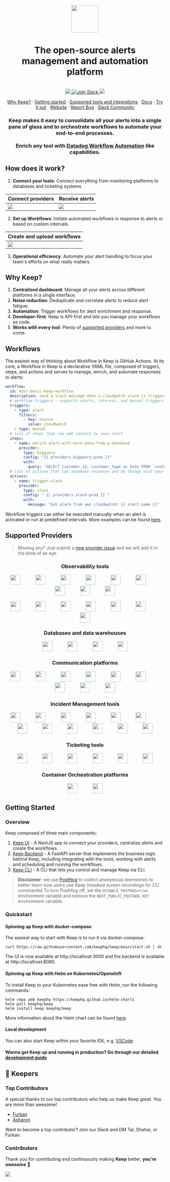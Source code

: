 <div align="center">
    <img src="/assets/keep.png?raw=true" width="86">
</div>

<h1 align="center">The open-source alerts management and automation platform</h1>
<br />


<div align="center">
    <a href="https://github.com/keephq/keep/blob/main/LICENSE">
        <img src="https://img.shields.io/github/license/keephq/keep" />
    </a>
    <a href="https://slack.keephq.dev">
      <img src="https://img.shields.io/badge/Join-important.svg?color=4A154B&label=Slack&logo=slack&labelColor=334155&logoColor=f5f5f5" alt="Join Slack" />
    </a>
    <a href="https://codecov.io/gh/keephq/keep" >
        <img src="https://codecov.io/gh/keephq/keep/branch/main/graph/badge.svg?token=2VT6XYMRGS"/>
    </a>
</div>
<p align="center">
    <a href="#why-keep">Why Keep?</a>
    ·
    <a href="#getting-started">Getting started</a>
    ·
    <a href="#supported-providers">Supported tools and integrations</a>
    ·
    <a href="https://docs.keephq.dev">Docs</a>
    ·
    <a href="https://platform.keephq.dev">Try it out</a>
    ·
    <a href="https://keephq.dev">Website</a>
    ·
    <a href="https://github.com/keephq/keep/issues/new?assignees=&labels=bug&template=bug_report.md&title=">Report Bug</a>
    ·
    <a href="https://slack.keephq.dev">Slack Community</a>
</p>
<h3 align="center">
Keep makes it easy to consolidate all your alerts into a single pane of glass and to orchestrate workflows to automate your end-to-end processes. <br /><br /> Enrich any tool with <a href="https://docs.datadoghq.com/service_management/workflows/">Datadog Workflow Automation</a> like capabilities.
</h3 >



## How does it work?
1. **Connect your tools**: Connect everything from monitoring platforms to databases and ticketing systems.
<div align="center">

| Connect providers | Receive alerts |
|----------|----------|
| <img src="/assets/connect_providers.gif" />    | <img src="/assets/view_alerts.gif" />   |

</div>

2. **Set up Workflows**: Initiate automated workflows in response to alerts or based on custom intervals.

<div align="center">


| Create and upload workflows |
|----------|
| <img src="/assets/upload_workflow.gif" />    |

</div>

3. **Operational efficiency**: Automate your alert handling to focus your team's efforts on what really matters.


## Why Keep?
1. **Centralized dashboard**: Manage all your alerts across different platforms in a single interface.
2. **Noise reduction**: Deduplicate and correlate alerts to reduce alert fatigue.
3. **Automation**: Trigger workflows for alert enrichment and response.
4. **Developer-first**: Keep is API-first and lets you manage your workflows as code.
5. **Works with every tool**: Plenty of [supported providers](#supported-providers) and more to come.


## Workflows
The easiest way of thinking about Workflow in Keep is GitHub Actions. At its core, a Workflow in Keep is a declarative YAML file, composed of triggers, steps, and actions and serves to manage, enrich, and automate responses to alerts:
```yaml
workflow:
  id: most-basic-keep-workflow
  description: send a slack message when a cloudwatch alarm is triggered
  # workflow triggers - supports alerts, interval, and manual triggers
  triggers:
    - type: alert
      filters:
        - key: source
          value: cloudwatch
    - type: manual
  # list of steps that can add context to your alert
  steps:
    - name: enrich-alert-with-more-data-from-a-database
      provider:
        type: bigquery
        config: "{{ providers.bigquery-prod }}"
        with:
          query: "SELECT customer_id, customer_type as date FROM `customers_prod` LIMIT 1"
  # list of actions that can automate response and do things with your alert
  actions:
    - name: trigger-slack
      provider:
        type: slack
        config: " {{ providers.slack-prod }} "
        with:
          message: "Got alarm from aws cloudwatch! {{ alert.name }}"
```
Workflow triggers can either be executed manually when an alert is activated or run at predefined intervals. More examples can be found [here](https://github.com/keephq/keep/tree/main/examples/workflows).

## Supported Providers
> Missing any? Just submit a [new provider issue](https://github.com/keephq/keep/issues/new?assignees=&labels=provider&projects=&template=new_provider_request.md&title=) and we will add it in the blink of an eye.

<h3 align="center">Observability tools</h3>
<p align="center">
    <img width=32 height=32 src="https://github.com/keephq/keep/blob/main/keep-ui/public/icons/newrelic-icon.png?raw=true"/>
    &nbsp;&nbsp;&nbsp;&nbsp;&nbsp;&nbsp;&nbsp;&nbsp;&nbsp;&nbsp;
    <img width=32 height=32 src="https://github.com/keephq/keep/blob/main/keep-ui/public/icons/appdynamics-icon.png?raw=true"/>
    &nbsp;&nbsp;&nbsp;&nbsp;&nbsp;&nbsp;&nbsp;&nbsp;&nbsp;&nbsp;
    <img width=32 height=32 src="https://github.com/keephq/keep/blob/main/keep-ui/public/icons/datadog-icon.png?raw=true"/>
    &nbsp;&nbsp;&nbsp;&nbsp;&nbsp;&nbsp;&nbsp;&nbsp;&nbsp;&nbsp;
    <img width=32 height=32 src="https://github.com/keephq/keep/blob/main/keep-ui/public/icons/cloudwatch-icon.png?raw=true"/>
    &nbsp;&nbsp;&nbsp;&nbsp;&nbsp;&nbsp;&nbsp;&nbsp;&nbsp;&nbsp;
    <img width=32 height=32 src="https://github.com/keephq/keep/blob/main/keep-ui/public/icons/elastic-icon.png?raw=true"/>
    &nbsp;&nbsp;&nbsp;&nbsp;&nbsp;&nbsp;&nbsp;&nbsp;&nbsp;&nbsp;
    <img width=32 height=32 src="https://github.com/keephq/keep/blob/main/keep-ui/public/icons/grafana-icon.png?raw=true"/>
    &nbsp;&nbsp;&nbsp;&nbsp;&nbsp;&nbsp;&nbsp;&nbsp;&nbsp;&nbsp;
    <img width=32 height=32 src="https://github.com/keephq/keep/blob/main/keep-ui/public/icons/prometheus-icon.png?raw=true"/>
    &nbsp;&nbsp;&nbsp;&nbsp;&nbsp;&nbsp;&nbsp;&nbsp;&nbsp;&nbsp;
    <img width=32 height=32 src="https://github.com/keephq/keep/blob/main/keep-ui/public/icons/victoriametrics-icon.png?raw=true"/>
    &nbsp;&nbsp;&nbsp;&nbsp;&nbsp;&nbsp;&nbsp;&nbsp;&nbsp;&nbsp;
    <img width=32 height=32 src="https://github.com/keephq/keep/blob/main/keep-ui/public/icons/zabbix-icon.png?raw=true"/>
</p>
<p align="center">
    <img width=32 height=32 src="https://github.com/keephq/keep/blob/main/keep-ui/public/icons/sentry-icon.png?raw=true"/>
    &nbsp;&nbsp;&nbsp;&nbsp;&nbsp;&nbsp;&nbsp;&nbsp;&nbsp;&nbsp;
    <img width=32 height=32 src="https://github.com/keephq/keep/blob/main/keep-ui/public/icons/dynatrace-icon.png?raw=true"/>
    &nbsp;&nbsp;&nbsp;&nbsp;&nbsp;&nbsp;&nbsp;&nbsp;&nbsp;&nbsp;
    <img width=32 height=32 src="https://github.com/keephq/keep/blob/main/keep-ui/public/icons/signalfx-icon.png?raw=true"/>
    &nbsp;&nbsp;&nbsp;&nbsp;&nbsp;&nbsp;&nbsp;&nbsp;&nbsp;&nbsp;
    <img width=32 height=32 src="https://github.com/keephq/keep/blob/main/keep-ui/public/icons/azuremonitoring-icon.png?raw=true"/>
    &nbsp;&nbsp;&nbsp;&nbsp;&nbsp;&nbsp;&nbsp;&nbsp;&nbsp;&nbsp;
    <img width=32 height=32 src="https://github.com/keephq/keep/blob/main/keep-ui/public/icons/gcpmonitoring-icon.png?raw=true"/>
    &nbsp;&nbsp;&nbsp;&nbsp;&nbsp;&nbsp;&nbsp;&nbsp;&nbsp;&nbsp;
    <img width=32 height=32 src="https://github.com/keephq/keep/blob/main/keep-ui/public/icons/splunk-icon.png?raw=true"/>
    &nbsp;&nbsp;&nbsp;&nbsp;&nbsp;&nbsp;&nbsp;&nbsp;&nbsp;&nbsp;
    <img width=32 height=32 src="https://github.com/keephq/keep/blob/main/keep-ui/public/icons/incidentmanager-icon.png"/>
</p>
<h3 align="center">Databases and data warehouses</h3>
<p align="center">
    <img width=32 height=32 src="https://github.com/keephq/keep/blob/main/keep-ui/public/icons/bigquery-icon.png?raw=true"/>
    &nbsp;&nbsp;&nbsp;&nbsp;&nbsp;&nbsp;&nbsp;&nbsp;&nbsp;&nbsp;
    <img width=32 height=32 src="https://github.com/keephq/keep/blob/main/keep-ui/public/icons/mysql-icon.png?raw=true"/>
    &nbsp;&nbsp;&nbsp;&nbsp;&nbsp;&nbsp;&nbsp;&nbsp;&nbsp;&nbsp;
    <img width=32 height=32 src="https://github.com/keephq/keep/blob/main/keep-ui/public/icons/postgres-icon.png?raw=true"/>
    &nbsp;&nbsp;&nbsp;&nbsp;&nbsp;&nbsp;&nbsp;&nbsp;&nbsp;&nbsp;
    <img width=32 height=32 src="https://github.com/keephq/keep/blob/main/keep-ui/public/icons/snowflake-icon.png?raw=true"/>
</p>
<h3 align="center">Communication platforms</h2>
<p align="center">
    <img width=32 height=32 src="https://github.com/keephq/keep/blob/main/keep-ui/public/icons/slack-icon.png?raw=true"/>
    &nbsp;&nbsp;&nbsp;&nbsp;&nbsp;&nbsp;&nbsp;&nbsp;&nbsp;&nbsp;
    <img width=32 height=32 src="https://github.com/keephq/keep/blob/main/keep-ui/public/icons/teams-icon.png?raw=true"/>
    &nbsp;&nbsp;&nbsp;&nbsp;&nbsp;&nbsp;&nbsp;&nbsp;&nbsp;&nbsp;
    <img width=32 height=32 src="https://github.com/keephq/keep/blob/main/keep-ui/public/icons/telegram-icon.png?raw=true"/>
    &nbsp;&nbsp;&nbsp;&nbsp;&nbsp;&nbsp;&nbsp;&nbsp;&nbsp;&nbsp;
    <img width=32 height=32 src="https://github.com/keephq/keep/blob/main/keep-ui/public/icons/pushover-icon.png?raw=true"/>
    &nbsp;&nbsp;&nbsp;&nbsp;&nbsp;&nbsp;&nbsp;&nbsp;&nbsp;&nbsp;
    <img width=32 height=32 src="https://github.com/keephq/keep/blob/main/keep-ui/public/icons/resend-icon.png?raw=true"/>
    &nbsp;&nbsp;&nbsp;&nbsp;&nbsp;&nbsp;&nbsp;&nbsp;&nbsp;&nbsp;
    <img width=32 height=32 src="https://github.com/keephq/keep/blob/main/keep-ui/public/icons/mailchimp-icon.png?raw=true"/>
    &nbsp;&nbsp;&nbsp;&nbsp;&nbsp;&nbsp;&nbsp;&nbsp;&nbsp;&nbsp;
    <img width=32 height=32 src="https://github.com/keephq/keep/blob/main/keep-ui/public/icons/discord-icon.png?raw=true"/>
    &nbsp;&nbsp;&nbsp;&nbsp;&nbsp;&nbsp;&nbsp;&nbsp;&nbsp;&nbsp;
    <img width=32 height=32 src="https://github.com/keephq/keep/blob/main/keep-ui/public/icons/twilio-icon.png?raw=true"/>
    &nbsp;&nbsp;&nbsp;&nbsp;&nbsp;&nbsp;&nbsp;&nbsp;&nbsp;&nbsp;
    <img width=32 height=32 src="https://github.com/keephq/keep/blob/main/keep-ui/public/icons/ntfy-icon.png?raw=true"/>
</p>
<h3 align="center">Incident Management tools</h2>
<p align="center">
    <img width=32 height=32 src="https://github.com/keephq/keep/blob/main/keep-ui/public/icons/pagerduty-icon.png?raw=true"/>
    &nbsp;&nbsp;&nbsp;&nbsp;&nbsp;&nbsp;&nbsp;&nbsp;&nbsp;&nbsp;
    <img width=32 height=32 src="https://github.com/keephq/keep/blob/main/keep-ui/public/icons/pagertree-icon.png?raw=true"/>
    &nbsp;&nbsp;&nbsp;&nbsp;&nbsp;&nbsp;&nbsp;&nbsp;&nbsp;&nbsp;
    <img width=32 height=32 src="https://github.com/keephq/keep/blob/main/keep-ui/public/icons/site24x7-icon.png?raw=true"/>
    &nbsp;&nbsp;&nbsp;&nbsp;&nbsp;&nbsp;&nbsp;&nbsp;&nbsp;&nbsp;
    <img width=32 height=32 src="https://github.com/keephq/keep/blob/main/keep-ui/public/icons/opsgenie-icon.png?raw=true"/>
    &nbsp;&nbsp;&nbsp;&nbsp;&nbsp;&nbsp;&nbsp;&nbsp;&nbsp;&nbsp;
    <img width=32 height=32 src="https://github.com/keephq/keep/blob/main/keep-ui/public/icons/zenduty-icon.png?raw=true"/>
    &nbsp;&nbsp;&nbsp;&nbsp;&nbsp;&nbsp;&nbsp;&nbsp;&nbsp;&nbsp;
    <img width=32 height=32 src="https://github.com/keephq/keep/blob/main/keep-ui/public/icons/squadcast-icon.png?raw=true"/>
    &nbsp;&nbsp;&nbsp;&nbsp;&nbsp;&nbsp;&nbsp;&nbsp;&nbsp;&nbsp;
    <img width=32 height=32 src="https://github.com/keephq/keep/blob/main/keep-ui/public/icons/oncall-icon.png?raw=true"/>
    &nbsp;&nbsp;&nbsp;&nbsp;&nbsp;&nbsp;&nbsp;&nbsp;&nbsp;&nbsp;
    <img width=32 height=32 src="https://github.com/keephq/keep/blob/main/keep-ui/public/icons/statuscake-icon.png?raw=true"/>
    &nbsp;&nbsp;&nbsp;&nbsp;&nbsp;&nbsp;&nbsp;&nbsp;&nbsp;&nbsp;
    <img width=32 height=32 src="https://github.com/keephq/keep/blob/main/keep-ui/public/icons/uptimekuma-icon.png?raw=true"/>
    &nbsp;&nbsp;&nbsp;&nbsp;&nbsp;&nbsp;&nbsp;&nbsp;&nbsp;&nbsp;
    <img width=32 height=32 src="https://github.com/keephq/keep/blob/main/keep-ui/public/icons/rollbar-icon.png?raw=true"/>
    &nbsp;&nbsp;&nbsp;&nbsp;&nbsp;&nbsp;&nbsp;&nbsp;&nbsp;&nbsp;
    <img width=32 height=32 src="https://github.com/keephq/keep/blob/main/keep-ui/public/icons/centreon-icon.png?raw=true"/>
    &nbsp;&nbsp;&nbsp;&nbsp;&nbsp;&nbsp;&nbsp;&nbsp;&nbsp;&nbsp;
    <img width=32 height=32 src="https://github.com/keephq/keep/blob/main/keep-ui/public/icons/netdata-icon.png?raw=true"/>
</p>
<h3 align="center">Ticketing tools</h2>
<p align="center">
    <img width=32 height=32 src="https://github.com/keephq/keep/blob/main/keep-ui/public/icons/jira-icon.png?raw=true"/>
    &nbsp;&nbsp;&nbsp;&nbsp;&nbsp;&nbsp;&nbsp;&nbsp;&nbsp;&nbsp;
    <img width=32 height=32 src="https://github.com/keephq/keep/blob/main/keep-ui/public/icons/gitlab-icon.png?raw=true"/>
    &nbsp;&nbsp;&nbsp;&nbsp;&nbsp;&nbsp;&nbsp;&nbsp;&nbsp;&nbsp;
    <img width=32 height=32 src="https://github.com/keephq/keep/blob/main/keep-ui/public/icons/redmine-icon.png?raw=true"/>
    &nbsp;&nbsp;&nbsp;&nbsp;&nbsp;&nbsp;&nbsp;&nbsp;&nbsp;&nbsp;
    <img width=32 height=32 src="https://github.com/keephq/keep/blob/main/keep-ui/public/icons/trello-icon.png?raw=true"/>
    &nbsp;&nbsp;&nbsp;&nbsp;&nbsp;&nbsp;&nbsp;&nbsp;&nbsp;&nbsp;
    <img width=32 height=32 src="https://github.com/keephq/keep/blob/main/keep-ui/public/icons/github-icon.png?raw=true"/>
    &nbsp;&nbsp;&nbsp;&nbsp;&nbsp;&nbsp;&nbsp;&nbsp;&nbsp;&nbsp;
    <img width=32 height=32 src="https://github.com/keephq/keep/blob/main/keep-ui/public/icons/servicenow-icon.png?raw=true"/>
</p>
<h3 align="center">Container Orchestration platforms</h2>
<p align="center">
    <img width=32 height=32 src="https://github.com/keephq/keep/blob/main/keep-ui/public/icons/openshift-icon.png?raw=true"/>
    &nbsp;&nbsp;&nbsp;&nbsp;&nbsp;&nbsp;&nbsp;&nbsp;&nbsp;&nbsp;
    <img width=32 height=32 src="https://github.com/keephq/keep/blob/main/keep-ui/public/icons/kubernetes-icon.png?raw=true"/>
</p>

## Getting Started
### Overview
Keep composed of three main components:
1. [Keep UI](https://github.com/keephq/keep/tree/main/keep-ui) - A NextJS app to connect your providers, centralize alerts and create the workflows.
2. [Keep Backend](https://github.com/keephq/keep/tree/main/keep) - A FastAPI server that implements the business logic behind Keep, including integrating with the tools, working with alerts and scheduling and running the workflows.
3. [Keep CLI](https://github.com/keephq/keep/blob/main/keep/cli/cli.py) - A CLI that lets you control and manage Keep via CLI.

>**Disclaimer**: we use [PostHog](https://posthog.com/faq) to collect anonymous telemetries to better learn how users use Keep (masked screen recordings for CLI commands)
To turn PostHog off, set the `DISABLE_POSTHOG=true` environment variable and remove the `NEXT_PUBLIC_POSTHOG_KEY` environment variable.

### Quickstart
#### Spinning up Keep with docker-compose
The easiest way to start with Keep is to run it via docker-compose:
```shell
curl https://raw.githubusercontent.com/keephq/keep/main/start.sh | sh
```
The UI is now available at http://localhost:3000 and the backend is available at http://localhost:8080.

#### Spinning up Keep with Helm on Kubernetes/Openshift
To install Keep to your Kubernetes ease free with Helm, run the following commands:

```shell
helm repo add keephq https://keephq.github.io/helm-charts
helm pull keephq/keep
helm install keep keephq/keep
```

More information about the Helm chart can be found [here](https://github.com/keephq/helm-charts).

#### Local development
You can also start Keep within your favorite IDE, e.g. [VSCode](https://docs.keephq.dev/development/getting-started#vscode)

#### Wanna get Keep up and running in production? Go through our detailed [development guide](https://docs.keephq.dev/development)

## 🫵 Keepers

### Top Contributors
A special thanks to our top contributors who help us make Keep great. You are more than awesome!

- [Furkan](https://github.com/pehlicd)
- [Asharon](https://github.com/asharonbaltazar)

Want to become a top contributor? Join our Slack and DM Tal, Shahar, or Furkan.

### Contributors 
Thank you for contributing and continuously making <b>Keep</b> better, <b>you're awesome</b> 🫶

<a href="https://github.com/keephq/keep/graphs/contributors">
  <img src="https://contrib.rocks/image?repo=keephq/keep" />
</a>
